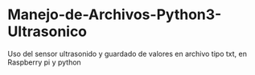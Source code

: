 # Manejo-de-Archivos-Python3-Ultrasonico
Uso del sensor ultrasonido y guardado de valores en archivo tipo txt, en Raspberry pi y python
